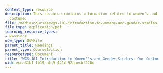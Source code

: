 ```yaml
---
content_type: resource
description: This resource contains information related to women's and gender studies:our
  costume.
file: /media/courses/wgs-101-introduction-to-womens-and-gender-studies-fall-2014/ecea31b11b19afa9441d92aaecbf220c_MITWGS_101F14_OurCostume.pdf
file_type: application/pdf
learning_resource_types:
- Readings
ocw_type: OCWFile
parent_title: Readings
parent_type: CourseSection
resourcetype: Document
title: 'WGS.101 Introduction to Women''s and Gender Studies: Our Costume'
uid: ecea31b1-1b19-afa9-441d-92aaecbf220c
---
```

